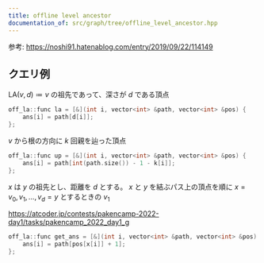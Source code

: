 ```yaml
---
title: offline level ancestor
documentation_of: src/graph/tree/offline_level_ancestor.hpp
---
```


参考: https://noshi91.hatenablog.com/entry/2019/09/22/114149

## クエリ例
$\mathrm{LA}(v, d) \coloneqq v$ の祖先であって、深さが $d$ である頂点
```cpp
off_la::func la = [&](int i, vector<int> &path, vector<int> &pos) {
    ans[i] = path[d[i]];
};
```

$v$ から根の方向に $k$ 回親を辿った頂点
```cpp
off_la::func up = [&](int i, vector<int> &path, vector<int> &pos) {
    ans[i] = path[int(path.size()) - 1 - k[i]];
};
```

$x$ は $y$ の祖先とし、距離を $d$ とする。 $x$ と $y$ を結ぶパス上の頂点を順に $x = v_0, v_1, \dots, v_d = y$ とするときの $v_1$

https://atcoder.jp/contests/pakencamp-2022-day1/tasks/pakencamp_2022_day1_g
```cpp
off_la::func get_ans = [&](int i, vector<int> &path, vector<int> &pos) {
    ans[i] = path[pos[x[i]] + 1];
};
```
